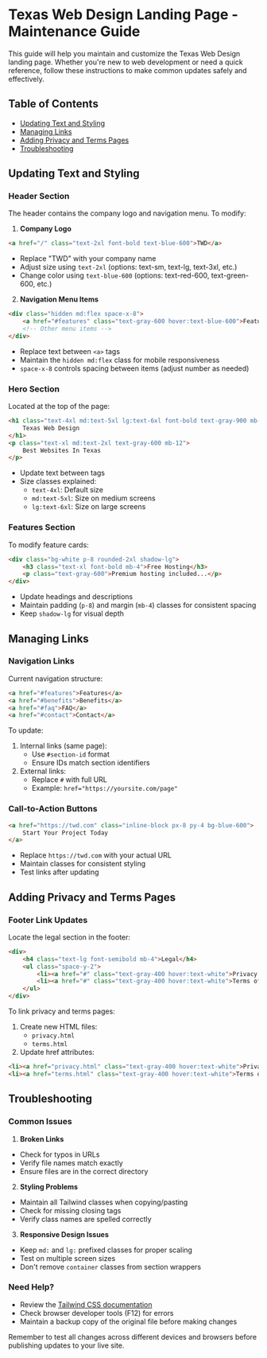 # Texas Web Design Landing Page - Maintenance Guide

This guide will help you maintain and customize the Texas Web Design landing page. Whether you're new to web development or need a quick reference, follow these instructions to make common updates safely and effectively.

## Table of Contents
- [Updating Text and Styling](#updating-text-and-styling)
- [Managing Links](#managing-links)
- [Adding Privacy and Terms Pages](#adding-privacy-and-terms-pages)
- [Troubleshooting](#troubleshooting)

## Updating Text and Styling

### Header Section
The header contains the company logo and navigation menu. To modify:

1. **Company Logo**
```html
<a href="/" class="text-2xl font-bold text-blue-600">TWD</a>
```
- Replace "TWD" with your company name
- Adjust size using `text-2xl` (options: text-sm, text-lg, text-3xl, etc.)
- Change color using `text-blue-600` (options: text-red-600, text-green-600, etc.)

2. **Navigation Menu Items**
```html
<div class="hidden md:flex space-x-8">
    <a href="#features" class="text-gray-600 hover:text-blue-600">Features</a>
    <!-- Other menu items -->
</div>
```
- Replace text between `<a>` tags
- Maintain the `hidden md:flex` class for mobile responsiveness
- `space-x-8` controls spacing between items (adjust number as needed)

### Hero Section
Located at the top of the page:
```html
<h1 class="text-4xl md:text-5xl lg:text-6xl font-bold text-gray-900 mb-6">
    Texas Web Design
</h1>
<p class="text-xl md:text-2xl text-gray-600 mb-12">
    Best Websites In Texas
</p>
```
- Update text between tags
- Size classes explained:
  - `text-4xl`: Default size
  - `md:text-5xl`: Size on medium screens
  - `lg:text-6xl`: Size on large screens

### Features Section
To modify feature cards:
```html
<div class="bg-white p-8 rounded-2xl shadow-lg">
    <h3 class="text-xl font-bold mb-4">Free Hosting</h3>
    <p class="text-gray-600">Premium hosting included...</p>
</div>
```
- Update headings and descriptions
- Maintain padding (`p-8`) and margin (`mb-4`) classes for consistent spacing
- Keep `shadow-lg` for visual depth

## Managing Links

### Navigation Links
Current navigation structure:
```html
<a href="#features">Features</a>
<a href="#benefits">Benefits</a>
<a href="#faq">FAQ</a>
<a href="#contact">Contact</a>
```
To update:
1. Internal links (same page):
   - Use `#section-id` format
   - Ensure IDs match section identifiers
2. External links:
   - Replace `#` with full URL
   - Example: `href="https://yoursite.com/page"`

### Call-to-Action Buttons
```html
<a href="https://twd.com" class="inline-block px-8 py-4 bg-blue-600">
    Start Your Project Today
</a>
```
- Replace `https://twd.com` with your actual URL
- Maintain classes for consistent styling
- Test links after updating

## Adding Privacy and Terms Pages

### Footer Link Updates
Locate the legal section in the footer:
```html
<div>
    <h4 class="text-lg font-semibold mb-4">Legal</h4>
    <ul class="space-y-2">
        <li><a href="#" class="text-gray-400 hover:text-white">Privacy Policy</a></li>
        <li><a href="#" class="text-gray-400 hover:text-white">Terms of Service</a></li>
    </ul>
</div>
```

To link privacy and terms pages:
1. Create new HTML files:
   - `privacy.html`
   - `terms.html`
2. Update href attributes:
```html
<li><a href="privacy.html" class="text-gray-400 hover:text-white">Privacy Policy</a></li>
<li><a href="terms.html" class="text-gray-400 hover:text-white">Terms of Service</a></li>
```

## Troubleshooting

### Common Issues

1. **Broken Links**
- Check for typos in URLs
- Verify file names match exactly
- Ensure files are in the correct directory

2. **Styling Problems**
- Maintain all Tailwind classes when copying/pasting
- Check for missing closing tags
- Verify class names are spelled correctly

3. **Responsive Design Issues**
- Keep `md:` and `lg:` prefixed classes for proper scaling
- Test on multiple screen sizes
- Don't remove `container` classes from section wrappers

### Need Help?
- Review the [Tailwind CSS documentation](https://tailwindcss.com/docs)
- Check browser developer tools (F12) for errors
- Maintain a backup copy of the original file before making changes

Remember to test all changes across different devices and browsers before publishing updates to your live site.